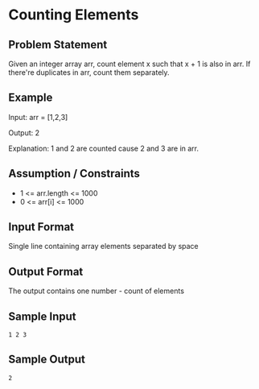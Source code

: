# Counting Elements

## Problem Statement 
Given an integer array arr, count element x such that x + 1 is also in arr.
If there're duplicates in arr, count them separately.

## Example
Input: arr = [1,2,3]

Output: 2

Explanation: 1 and 2 are counted cause 2 and 3 are in arr.

## Assumption / Constraints
  * 1 <= arr.length <= 1000
  * 0 <= arr[i] <= 1000

## Input Format
Single line containing array elements separated by space

## Output Format
The output contains one number - count of elements 

## Sample Input
```
1 2 3
```
## Sample Output
```
2
```